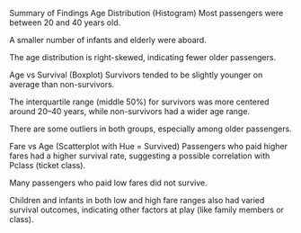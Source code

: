 Summary of Findings
Age Distribution (Histogram)
Most passengers were between 20 and 40 years old.

A smaller number of infants and elderly were aboard.

The age distribution is right-skewed, indicating fewer older passengers.

Age vs Survival (Boxplot)
Survivors tended to be slightly younger on average than non-survivors.

The interquartile range (middle 50%) for survivors was more centered around 20–40 years, while non-survivors had a wider age range.

There are some outliers in both groups, especially among older passengers.

Fare vs Age (Scatterplot with Hue = Survived)
Passengers who paid higher fares had a higher survival rate, suggesting a possible correlation with Pclass (ticket class).

Many passengers who paid low fares did not survive.

Children and infants in both low and high fare ranges also had varied survival outcomes, indicating other factors at play (like family members or class).


